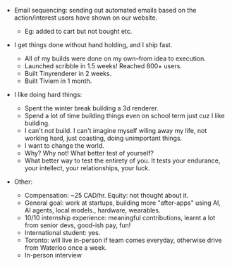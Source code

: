 - Email sequencing: sending out automated emails based on the action/interest users have shown on our website.
	- Eg: added to cart but not bought etc.

- I get things done without hand holding, and I ship fast.
	- All of my builds were done on my own–from idea to execution.
	- Launched scribble in 1.5 weeks! Reached 800+ users.
	- Built Tinyrenderer in 2 weeks.
	- Built Tiviem in 1 month.

- I like doing hard things:
	- Spent the winter break building a 3d renderer.
	- Spend a lot of time building things even on school term just cuz I like building.
	- I can't _not_ build. I can't imagine myself wiling away my life, not working hard, just coasting, doing unimportant things.
	- I want to change the world.
	- Why? Why not! What better test of yourself?
	- What better way to test the entirety of you. It tests your endurance, your intellect, your relationships, your luck.

- Other:
	- Compensation: ~25 CAD/hr. Equity: not thought about it.
	- General goal: work at startups, building more "after-apps" using AI, AI agents, local models., hardware, wearables.
	- 10/10 internship experience: meaningful contributions, learnt a lot from senior devs, good-ish pay, fun!
	- International student: yes.
	- Toronto: will live in-person if team comes everyday, otherwise drive from Waterloo once a week.
	- In-person interview
